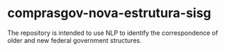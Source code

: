 # comprasgov-nova-estrutura-sisg

The repository is intended to use NLP to identify the correspondence of older and new federal government structures.
